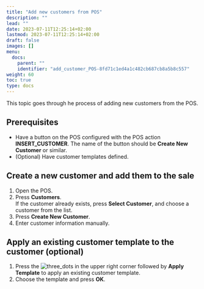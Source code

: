 ```yaml
---
title: "Add new customers from POS"
description: ""
lead: ""
date: 2023-07-11T12:25:14+02:00
lastmod: 2023-07-11T12:25:14+02:00
draft: false
images: []
menu:
  docs:
    parent: ""
    identifier: "add_customer_POS-8fd71c1ed4a1c482cb687cb8a5b8c557"
weight: 60
toc: true
type: docs
---
```


This topic goes through he process of adding new customers from the POS. 

## Prerequisites

- Have a button on the POS configured with the POS action **INSERT_CUSTOMER**. The name of the button should be **Create New Customer** or similar. 
- (Optional) Have customer templates defined.

## Create a new customer and add them to the sale

1. Open the POS.
2. Press **Customers**.    
   If the customer already exists, press **Select Customer**, and choose a customer from the list. 
3. Press **Create New Customer**.
4. Enter customer information manually.     

## Apply an existing customer template to the customer (optional)

1. Press the ![three_dots](three_dots.PNG) in the upper right corner followed by **Apply Template** to apply an existing customer template. 
2. Choose the template and press **OK**.